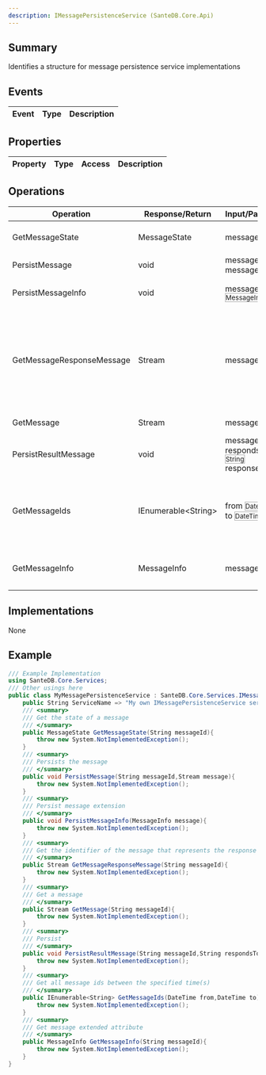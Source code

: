```yaml
---
description: IMessagePersistenceService (SanteDB.Core.Api)
---
```


## Summary
Identifies a structure for message persistence service implementations

## Events

|Event|Type|Description|
|-|-|-|

## Properties

|Property|Type|Access|Description|
|-|-|-|-|

## Operations

|Operation|Response/Return|Input/Parameter|Description|
|-|-|-|-|
|GetMessageState|MessageState|messageId <small style='border:solid 1px #aaa'>String</small>|Get the state of a message|
|PersistMessage|void|messageId <small style='border:solid 1px #aaa'>String</small><br/>message <small style='border:solid 1px #aaa'>Stream</small>|Persists the message|
|PersistMessageInfo|void|message <small style='border:solid 1px #aaa'>MessageInfo</small>|Persist message extension|
|GetMessageResponseMessage|Stream|messageId <small style='border:solid 1px #aaa'>String</small>|Get the identifier of the message that represents the response to the current message|
|GetMessage|Stream|messageId <small style='border:solid 1px #aaa'>String</small>|Get a message|
|PersistResultMessage|void|messageId <small style='border:solid 1px #aaa'>String</small><br/>respondsToId <small style='border:solid 1px #aaa'>String</small><br/>response <small style='border:solid 1px #aaa'>Stream</small>|Persist|
|GetMessageIds|IEnumerable&lt;String>|from <small style='border:solid 1px #aaa'>DateTime</small><br/>to <small style='border:solid 1px #aaa'>DateTime</small>|Get all message ids between the specified time(s)|
|GetMessageInfo|MessageInfo|messageId <small style='border:solid 1px #aaa'>String</small>|Get message extended attribute|

## Implementations

None

## Example
```csharp
/// Example Implementation
using SanteDB.Core.Services;
/// Other usings here
public class MyMessagePersistenceService : SanteDB.Core.Services.IMessagePersistenceService { 
	public String ServiceName => "My own IMessagePersistenceService service";
	/// <summary>
	/// Get the state of a message
	/// </summary>
	public MessageState GetMessageState(String messageId){
		throw new System.NotImplementedException();
	}
	/// <summary>
	/// Persists the message
	/// </summary>
	public void PersistMessage(String messageId,Stream message){
		throw new System.NotImplementedException();
	}
	/// <summary>
	/// Persist message extension
	/// </summary>
	public void PersistMessageInfo(MessageInfo message){
		throw new System.NotImplementedException();
	}
	/// <summary>
	/// Get the identifier of the message that represents the response to the current message
	/// </summary>
	public Stream GetMessageResponseMessage(String messageId){
		throw new System.NotImplementedException();
	}
	/// <summary>
	/// Get a message
	/// </summary>
	public Stream GetMessage(String messageId){
		throw new System.NotImplementedException();
	}
	/// <summary>
	/// Persist
	/// </summary>
	public void PersistResultMessage(String messageId,String respondsToId,Stream response){
		throw new System.NotImplementedException();
	}
	/// <summary>
	/// Get all message ids between the specified time(s)
	/// </summary>
	public IEnumerable<String> GetMessageIds(DateTime from,DateTime to){
		throw new System.NotImplementedException();
	}
	/// <summary>
	/// Get message extended attribute
	/// </summary>
	public MessageInfo GetMessageInfo(String messageId){
		throw new System.NotImplementedException();
	}
}
```
